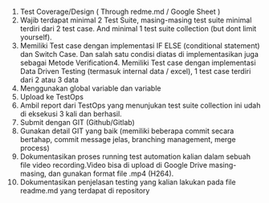 1. Test Coverage/Design ( Through redme.md / Google Sheet )
2. Wajib terdapat minimal 2 Test Suite, masing-masing test suite minimal terdiri dari 2 test case. And minimal 1 test suite collection (but dont limit yourself). 
3. Memiliki Test case dengan implementasi IF ELSE (conditional statement) dan Switch Case.
Dan salah satu condisi diatas di implementasikan juga sebagai Metode Verification4. Memiliki Test case dengan implementasi Data Driven Testing (termasuk internal data / excel), 1 test case terdiri dari 2 atau 3 data
5. Menggunakan global variable dan variable
6. Upload ke TestOps
7. Ambil report dari TestOps yang menunjukan test suite collection ini udah di eksekusi 3 kali dan berhasil.
8. Submit dengan GIT (Github/Gitlab)
9. Gunakan detail GIT yang baik (memiliki beberapa commit secara bertahap, commit message jelas, branching management, merge process)
10. Dokumentasikan proses running test automation kalian dalam sebuah file video recording.Video bisa di upload di Google Drive masing-masing, dan gunakan format file .mp4 (H264).
11. Dokumentasikan penjelasan testing yang kalian lakukan pada file readme.md yang terdapat di repository
